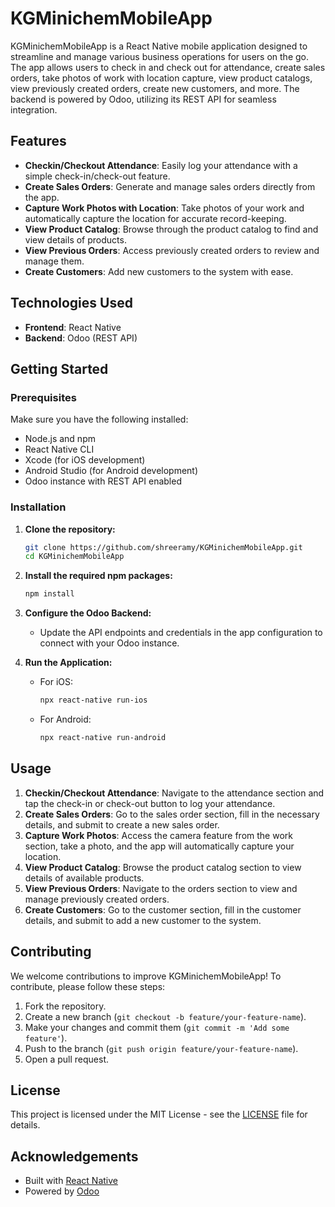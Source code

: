 # KGMinichemMobileApp

KGMinichemMobileApp is a React Native mobile application designed to streamline and manage various business operations for users on the go. The app allows users to check in and check out for attendance, create sales orders, take photos of work with location capture, view product catalogs, view previously created orders, create new customers, and more. The backend is powered by Odoo, utilizing its REST API for seamless integration.

## Features

- **Checkin/Checkout Attendance**: Easily log your attendance with a simple check-in/check-out feature.
- **Create Sales Orders**: Generate and manage sales orders directly from the app.
- **Capture Work Photos with Location**: Take photos of your work and automatically capture the location for accurate record-keeping.
- **View Product Catalog**: Browse through the product catalog to find and view details of products.
- **View Previous Orders**: Access previously created orders to review and manage them.
- **Create Customers**: Add new customers to the system with ease.

## Technologies Used

- **Frontend**: React Native
- **Backend**: Odoo (REST API)

## Getting Started

### Prerequisites

Make sure you have the following installed:

- Node.js and npm
- React Native CLI
- Xcode (for iOS development)
- Android Studio (for Android development)
- Odoo instance with REST API enabled

### Installation

1. **Clone the repository:**

   ```bash
   git clone https://github.com/shreeramy/KGMinichemMobileApp.git
   cd KGMinichemMobileApp
   ```

2. **Install the required npm packages:**

   ```bash
   npm install
   ```

3. **Configure the Odoo Backend:**

   - Update the API endpoints and credentials in the app configuration to connect with your Odoo instance.

4. **Run the Application:**

   - For iOS:

     ```bash
     npx react-native run-ios
     ```

   - For Android:

     ```bash
     npx react-native run-android
     ```

## Usage

1. **Checkin/Checkout Attendance**: Navigate to the attendance section and tap the check-in or check-out button to log your attendance.
2. **Create Sales Orders**: Go to the sales order section, fill in the necessary details, and submit to create a new sales order.
3. **Capture Work Photos**: Access the camera feature from the work section, take a photo, and the app will automatically capture your location.
4. **View Product Catalog**: Browse the product catalog section to view details of available products.
5. **View Previous Orders**: Navigate to the orders section to view and manage previously created orders.
6. **Create Customers**: Go to the customer section, fill in the customer details, and submit to add a new customer to the system.

## Contributing

We welcome contributions to improve KGMinichemMobileApp! To contribute, please follow these steps:

1. Fork the repository.
2. Create a new branch (`git checkout -b feature/your-feature-name`).
3. Make your changes and commit them (`git commit -m 'Add some feature'`).
4. Push to the branch (`git push origin feature/your-feature-name`).
5. Open a pull request.

## License

This project is licensed under the MIT License - see the [LICENSE](LICENSE) file for details.

## Acknowledgements

- Built with [React Native](https://reactnative.dev/)
- Powered by [Odoo](https://www.odoo.com/)
